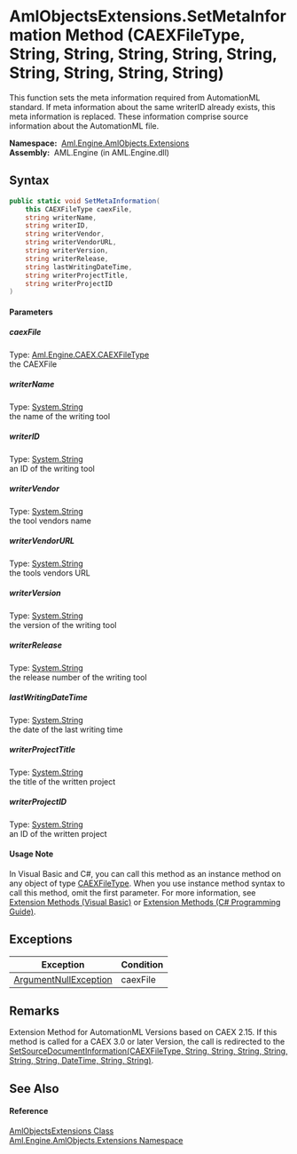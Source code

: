 AmlObjectsExtensions.SetMetaInformation Method (CAEXFileType, String, String, String, String, String, String, String, String, String)
=====================================================================================================================================
This function sets the meta information required from AutomationML standard. If meta information about the same writerID already exists, this meta information is replaced. These information comprise source information about the AutomationML file.

  **Namespace:**  [Aml.Engine.AmlObjects.Extensions][1]  
  **Assembly:**  AML.Engine (in AML.Engine.dll)

Syntax
------

```csharp
public static void SetMetaInformation(
	this CAEXFileType caexFile,
	string writerName,
	string writerID,
	string writerVendor,
	string writerVendorURL,
	string writerVersion,
	string writerRelease,
	string lastWritingDateTime,
	string writerProjectTitle,
	string writerProjectID
)
```

#### Parameters

##### *caexFile*
Type: [Aml.Engine.CAEX.CAEXFileType][2]  
the CAEXFile

##### *writerName*
Type: [System.String][3]  
the name of the writing tool

##### *writerID*
Type: [System.String][3]  
an ID of the writing tool

##### *writerVendor*
Type: [System.String][3]  
the tool vendors name

##### *writerVendorURL*
Type: [System.String][3]  
the tools vendors URL

##### *writerVersion*
Type: [System.String][3]  
the version of the writing tool

##### *writerRelease*
Type: [System.String][3]  
the release number of the writing tool

##### *lastWritingDateTime*
Type: [System.String][3]  
the date of the last writing time

##### *writerProjectTitle*
Type: [System.String][3]  
the title of the written project

##### *writerProjectID*
Type: [System.String][3]  
an ID of the written project

#### Usage Note
In Visual Basic and C#, you can call this method as an instance method on any object of type [CAEXFileType][2]. When you use instance method syntax to call this method, omit the first parameter. For more information, see [Extension Methods (Visual Basic)][4] or [Extension Methods (C# Programming Guide)][5].

Exceptions
----------

Exception                  | Condition 
-------------------------- | --------- 
[ArgumentNullException][6] | caexFile  


Remarks
-------
 Extension Method for AutomationML Versions based on CAEX 2.15. If this method is called for a CAEX 3.0 or later Version, the call is redirected to the [SetSourceDocumentInformation(CAEXFileType, String, String, String, String, String, String, DateTime, String, String)][7]. 

See Also
--------

#### Reference
[AmlObjectsExtensions Class][8]  
[Aml.Engine.AmlObjects.Extensions Namespace][1]  

[1]: ../README.md
[2]: ../../Aml.Engine.CAEX/CAEXFileType/README.md
[3]: https://docs.microsoft.com/dotnet/api/system.string
[4]: https://docs.microsoft.com/dotnet/visual-basic/programming-guide/language-features/procedures/extension-methods
[5]: https://docs.microsoft.com/dotnet/csharp/programming-guide/classes-and-structs/extension-methods
[6]: https://docs.microsoft.com/dotnet/api/system.argumentnullexception
[7]: SetSourceDocumentInformation.md
[8]: README.md
[9]: https://www.automationml.org
[10]: ../../icons/logoShade.png